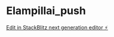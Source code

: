 # Elampillai_push

[Edit in StackBlitz next generation editor ⚡️](https://stackblitz.com/~/github.com/sanjayarun2/Elampillai_push)